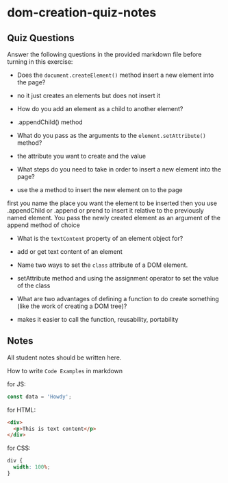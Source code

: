 # dom-creation-quiz-notes

## Quiz Questions

Answer the following questions in the provided markdown file before turning in this exercise:

- Does the `document.createElement()` method insert a new element into the page?

- no it just creates an elements but does not insert it

- How do you add an element as a child to another element?

- .appendChild() method

- What do you pass as the arguments to the `element.setAttribute()` method?

- the attribute you want to create and the value

- What steps do you need to take in order to insert a new element into the page?

- use the a method to insert the new element on to the page

first you name the place you want the element to be inserted then you use .appendChild or .append or prend to insert it relative to the previously named element. You pass the newly created element as an argument of the append method of choice

- What is the `textContent` property of an element object for?

- add or get text content of an element

- Name two ways to set the `class` attribute of a DOM element.

- setAttribute method and using the assignment operator to set the value of the class

- What are two advantages of defining a function to do create something (like the work of creating a DOM tree)?

- makes it easier to call the function, reusability, portability

## Notes

All student notes should be written here.

How to write `Code Examples` in markdown

for JS:

```javascript
const data = 'Howdy';
```

for HTML:

```html
<div>
  <p>This is text content</p>
</div>
```

for CSS:

```css
div {
  width: 100%;
}
```
